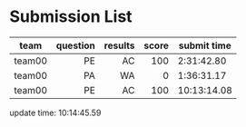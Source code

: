 # Submission List
team    | question  | results  | score | submit time
------|-----:|-----:| ----:|-----
team00 | PE | AC | 100 | 2:31:42.80
team00 | PA | WA | 0 | 1:36:31.17
team00 | PE | AC | 100 | 10:13:14.08


update time: 10:14:45.59 
